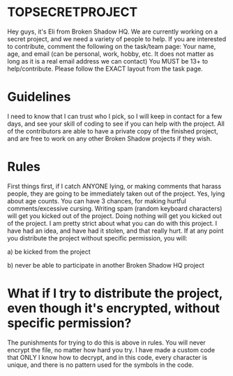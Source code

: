 # TOPSECRETPROJECT
Hey guys, it's Eli from Broken Shadow HQ. We are currently working on a secret project, and we need a variety of people to help. If you are interested to contribute, comment the following on the task/team page: Your name, age, and email (can be personal, work, hobby, etc. It does not matter as long as it is a real email address we can contact) You MUST be 13+ to help/contribute. Please follow the EXACT layout from the task page.

# Guidelines
I need to know that I can trust who I pick, so I will keep in contact for a few days, and see your skill of coding to see if you can help with the project. All of the contributors are able to have a private copy of the finished project, and are free to work on any other Broken Shadow projects if they wish.

# Rules
First things first, if I catch ANYONE lying, or making comments that harass people, they are going to be immediately taken out of the project. Yes, lying about age counts. You can have 3 chances, for making hurtful comments/excessive cursing. 
Writing spam (random keyboard characters) will get you kicked out of the project.
Doing nothing will get you kicked out of the project.
I am pretty strict about what you can do with this project.
I have had an idea, and have had it stolen, and that really hurt.
If at any point you distribute the project without specific permission, you will:

a) be kicked from the project

b) never be able to participate in another Broken Shadow HQ project

# What if I try to distribute the project, even though it's encrypted, without specific permission?
The punishments for trying to do this is above in rules. You will never encrypt the file, no matter how hard you try. I have made a custom code that ONLY I know how to decrypt, and in this code, every character is unique, and there is no pattern used for the symbols in the code. 

